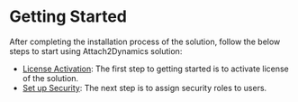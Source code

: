 # Getting Started

After completing the installation process of the solution, follow the below steps to start using Attach2Dynamics solution:

* [License Activation](https://docs.inogic.com/attach2dynamics/getting-started/license-activation): The first step to getting started is to activate license of the solution.
* [Set up Security](https://docs.inogic.com/attach2dynamics/getting-started/set-up-security): The next step is to assign security roles to users.
